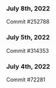 ### July 8th, 2022

Commit #252788

### July 5th, 2022

Commit #314353


### July 4th, 2022

Commit #72281
